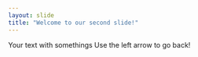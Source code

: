 ```yaml
---
layout: slide
title: "Welcome to our second slide!"
---
```

Your text with somethings
Use the left arrow to go back!
